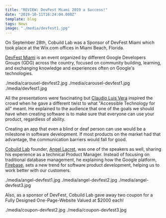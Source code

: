 ```yaml
---
title: "REVIEW: DevFest Miami 2019 a Success!"
date: "2019-10-11T16:24:04.000Z"
template: blog
tags: News
image: "./media/devfest1.jpg"
---
```


<!-- <title-2>REVIEW: DevFest Miami 2019 a Success!</title-2> -->

On September 28th, Cobuild Lab was a Sponsor of DevFest Miami which took place at the Wix.com offices in Miami Beach, Florida. 

[DevFest Miami](https://devfestmiami.org/) is an event organized by different Google Developers Groups (GDG) across the country, focused on community building, learning, and exchanging knowledge and experiences often on Google's technologies.

<carousel folder='blog'>
./media/carousel-devfest2.jpg
</carousel>
<carousel folder='blog'>
./media/carousel-devfest1.jpg
./media/devfest1.jpg
</carousel>

All the presentations were fascinating but [Claudio Luis Vera](https://www.linkedin.com/in/claudioluisvera/) inspired the crowd when he gave a different twist to what "Accessible Technology for all" meant. He explained to the audience that one of the goals we should have when creating software is to make sure that everyone can use your product, regardless of ability. 

Creating an app that even a blind or deaf person can use would be a milestone in software development. If most products on the market had that advantage, the communication barriers would fall for good.

[Cobuild Lab](https://cobuildlab.com/) founder, [Angel Lacret](https://www.linkedin.com/in/alacret), was one of the speakers as well, sharing his experience as a technical Product Manager. Instead of focusing on traditional database management, he explaining how the Google platform, [Firebase](https://firebase.google.com/?hl=es-419), sets a new trend for software product development, helping us to work better with our customers.

<carousel folder='blog'>
./media/angel-devfest1.jpg
./media/angel-devfest2.jpg
./media/angel-devfest3.jpg
</carousel>

<title-5>Also, as a sponsor of DevFest, Cobuild Lab gave away two coupon for a Fully Designed One-Page-Website Valued at $2000 each!</title-5>

<carousel folder='blog'>
./media/coupon-devfest2.jpg
./media/coupon-devfest3.jpg
</carousel>

<!-- <carousel folder='blog'>
./media/coupon-devfest1.jpg
</carousel> -->